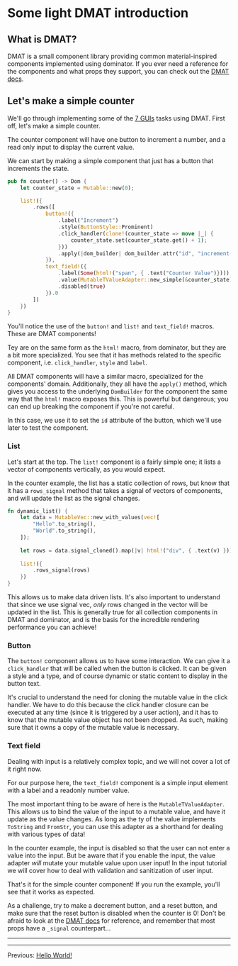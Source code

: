 # Some light DMAT introduction

## What is DMAT?

DMAT is a small component library providing common material-inspired components implemented using dominator.
If you ever need a reference for the components and what props they support, you can check out the [DMAT docs](https://jedimemo.github.io/dmat/doc/dmat_components/index.html).

## Let's make a simple counter

We'll go through implementing some of the [7 GUIs](https://eugenkiss.github.io/7guis/tasks) tasks using DMAT.
First off, let's make a simple counter.

The counter component will have one button to increment a number, and a read only input to display the current value. 

We can start by making a simple component that just has a button that increments the state.

```rust
pub fn counter() -> Dom {
    let counter_state = Mutable::new(0);

    list!({
        .rows([
            button!({
                .label("Increment")
                .style(ButtonStyle::Prominent)
                .click_handler(clone!(counter_state => move |_| {
                    counter_state.set(counter_state.get() + 1);
                }))
                .apply(|dom_builder| dom_builder.attr("id", "increment-button"))
            }),
            text_field!({
                .label(Some(html!("span", { .text("Counter Value")})))
                .value(MutableTValueAdapter::new_simple(&counter_state))
                .disabled(true)
            }).0
        ])
    })
}
```

You'll notice the use of the `button!` and `list!` and `text_field!` macros.
These are DMAT components!

Tey are on the same form as the `html!` macro, from dominator, but they are a bit more specialized.
You see that it has methods related to the specific component, i.e. `click_handler`, `style` and `label`.

All DMAT components will have a similar macro, specialized for the components' domain.
Additionally, they all have the `apply()` method, which gives you access to the underlying `DomBuilder` for the component the same way that the `html!` macro exposes this.
This is powerful but dangerous; you can end up breaking the component if you're not careful.

In this case, we use it to set the `id` attribute of the button, which we'll use later to test the component.

### List

Let's start at the top.
The `list!` component is a fairly simple one; it lists a vector of components vertically, as you would expect.

In the counter example, the list has a static collection of rows, but know that it has a `rows_signal` method that takes a signal of vectors of components, and will update the list as the signal changes.

```rust
fn dynamic_list() {
    let data = MutableVec::new_with_values(vec![
        "Hello".to_string(),
        "World".to_string(),
    ]);
    
    let rows = data.signal_cloned().map(|v| html!("div", { .text(v) }));
    
    list!({
        .rows_signal(rows)
    })
}
```

This allows us to make data driven lists.
It's also important to understand that since we use signal vec, *only* rows changed in the vector will be updated in the list.
This is generally true for all collection components in DMAT and dominator, and is the basis for the incredible rendering performance you can achieve!

### Button

The `button!` component allows us to have some interaction.
We can give it a `click_handler` that will be called when the button is clicked.
It can be given a style and a type, and of course dynamic or static content to display in the button text.

It's crucial to understand the need for cloning the mutable value in the click handler.
We have to do this because the click handler closure can be executed at any time (since it is triggered by a user action), and it has to know that the mutable value object has not been dropped.
As such, making sure that it owns a copy of the mutable value is necessary.


### Text field

Dealing with input is a relatively complex topic, and we will not cover a lot of it right now.

For our purpose here, the `text_field!` component is a simple input element with a label and a readonly number value.

The most important thing to be aware of here is the `MutableTValueAdapter`.
This allows us to bind the value of the input to a mutable value, and have it update as the value changes.
As long as the ty of the value implements `ToString` and `FromStr`, you can use this adapter as a shorthand for dealing with various types of data!

In the counter example, the input is disabled so that the user can not enter a value into the input.
But be aware that if you enable the input, the value adapter *will* mutate your mutable value upon user input!
In the input tutorial we will cover how to deal with validation and sanitization of user input.

That's it for the simple counter component! 
If you run the example, you'll see that it works as expected.

As a challenge, try to make a decrement button, and a reset button, and make sure that the reset button is disabled when the counter is 0!
Don't be afraid to look at the [DMAT docs](https://jedimemo.github.io/dmat/doc/dmat_components/index.html) for reference, and remember that most props have a `_signal` counterpart...

---
----
Previous: [Hello World!](./hello_world.md) 